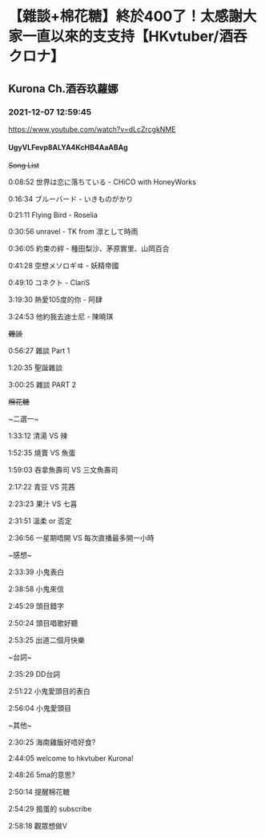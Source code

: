 # 【雜談+棉花糖】終於400了！太感謝大家一直以來的支支持【HKvtuber/酒吞クロナ】

## Kurona Ch.酒吞玖蘿娜

### 2021-12-07 12:59:45

https://www.youtube.com/watch?v=dLcZrcgkNME

#### UgyVLFevp8ALYA4KcHB4AaABAg

~~Song List~~

0:08:52 世界は恋に落ちている - CHiCO with HoneyWorks

0:16:34 ブルーバード - いきものがかり

0:21:11 Flying Bird - Roselia

0:30:56 unravel - TK from 凛として時雨

0:36:05 約束の絆 - 種田梨沙、茅原實里、山岡百合

0:41:28 空想メソロギヰ - 妖精帝國

0:49:10 コネクト - ClariS

3:19:30 熱愛105度的你 - 阿肆

3:24:53 他約我去迪士尼 - 陳曉琪



~~雜談~~

0:56:27 雜談 Part 1

1:20:35 聖誕雜談

3:00:25 雜談 PART 2



~~棉花糖~~

~二選一~

1:33:12 清湯 VS 辣

1:52:35 燒賣 VS 魚蛋

1:59:03 吞拿魚壽司 VS 三文魚壽司

2:17:22 青豆 VS 芫茜

2:23:23 果汁 VS 七喜

2:31:51 溫柔 or 否定

2:36:56 一星期唔開 VS 每次直播最多開一小時



~感想~

2:33:39 小鬼表白

2:38:58 小鬼來信

2:45:29 頭目錯字

2:50:24 頭目唱歌好聽

2:53:25 出道二個月快樂



~台詞~

2:35:29 DD台詞

2:51:22 小鬼愛頭目的表白

2:56:04 小鬼愛頭目



~其他~

2:30:25 海南雞飯好唔好食?

2:44:05 welcome to hkvtuber Kurona!

2:48:26 5ma的意思?

2:50:14 提醒棉花糖

2:54:29 搗蛋的 subscribe

2:58:18 觀眾想做V


